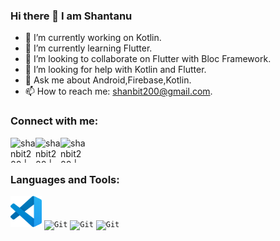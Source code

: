 
### Hi there 👋 I am Shantanu

- 🔭 I’m currently working on Kotlin.
- 🌱 I’m currently learning Flutter.
- 👯 I’m looking to collaborate on Flutter with Bloc Framework.
- 🤔 I’m looking for help with Kotlin and Flutter.
- 💬 Ask me about Android,Firebase,Kotlin.
- 📫 How to reach me: shanbit200@gmail.com.

### Connect with me:
<div>
<a href='https://medium.com/@shanbit200'>
  <img align="left" alt="shanbit200 | medium" width="40px" height='40px' src="https://cdn.jsdelivr.net/npm/simple-icons@v3/icons/medium.svg" />
</a>
<a href='https://twitter.com/shanbit200'>
<img align="left"  alt="shanbit200 | Twitter" width="40px" height='40px' src="https://cdn.jsdelivr.net/npm/simple-icons@v3/icons/twitter.svg" />
</a>
<a href='https://www.linkedin.com/in/shanbit200/'>
 <img align="left"  alt="shanbit200 | LinkedIn" width="40px" height='40px' src="https://cdn.jsdelivr.net/npm/simple-icons@v3/icons/linkedin.svg" />
</a>
  </div>
  <br/>
<br/>

### Languages and Tools:
<code><img  alt="Visual Studio Code" width="50px" src="https://raw.githubusercontent.com/github/explore/80688e429a7d4ef2fca1e82350fe8e3517d3494d/topics/visual-studio-code/visual-studio-code.png" /></code>
<code><img  alt="Git" width="50px" src="[https://raw.githubusercontent.com/github/explore/80688e429a7d4ef2fca1e82350fe8e3517d3494d/topics/git/git.png](https://camo.githubusercontent.com/cdf0b26edbf443b16d9b2357b76f8557d527e4d80625fb844d5342462d654e9a/68747470733a2f2f696d672e736869656c64732e696f2f62616467652f6b6f746c696e2d2532333030393544352e7376673f7374796c653d666f722d7468652d6261646765266c6f676f3d6b6f746c696e266c6f676f436f6c6f723d7768697465)" /></code>
<code><img  alt="Git" width="50px" src="https://cdn.cdnlogo.com/logos/f/67/firebase.svg" /></code>
<code><img  alt="Git" width="180px" src="https://cdn.cdnlogo.com/logos/k/49/kotlin.svg" /></code>






